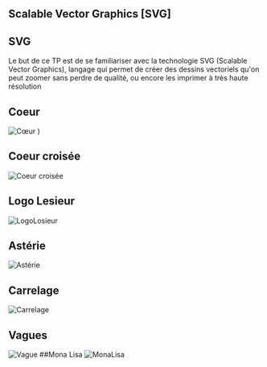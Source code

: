 ## Scalable Vector Graphics [SVG]
## SVG
Le but de ce TP est de se familiariser avec la technologie SVG (Scalable Vector Graphics), langage qui permet de créer des dessins vectoriels qu'on peut zoomer sans perdre de qualité, ou encore les imprimer à très haute résolution
## Coeur
![Cœur](https://user-images.githubusercontent.com/60799334/101205874-8d4f0280-366e-11eb-805c-15c8b4d34dd9.PNG)
)


## Coeur croisée

![Coeur croisée](https://user-images.githubusercontent.com/60799334/101205911-9dff7880-366e-11eb-934a-1153c065eb5f.PNG)


## Logo Lesieur

![LogoLosieur](https://user-images.githubusercontent.com/60799334/101205967-b1124880-366e-11eb-9ed8-d051de7fddeb.PNG)


##  Astérie

![Astérie](https://user-images.githubusercontent.com/60799334/101206029-cdae8080-366e-11eb-8ad1-a719e4969c66.PNG)

## Carrelage
![Carrelage](https://user-images.githubusercontent.com/60799334/101206383-57f6e480-366f-11eb-9d2d-fb733822e477.PNG)

## Vagues
![Vague](https://user-images.githubusercontent.com/60799334/101206175-0a7a7780-366f-11eb-834e-7c3fa794fe25.PNG)
##Mona Lisa
![MonaLisa](https://user-images.githubusercontent.com/60799334/101206234-254cec00-366f-11eb-8b58-66852b107be1.PNG)


